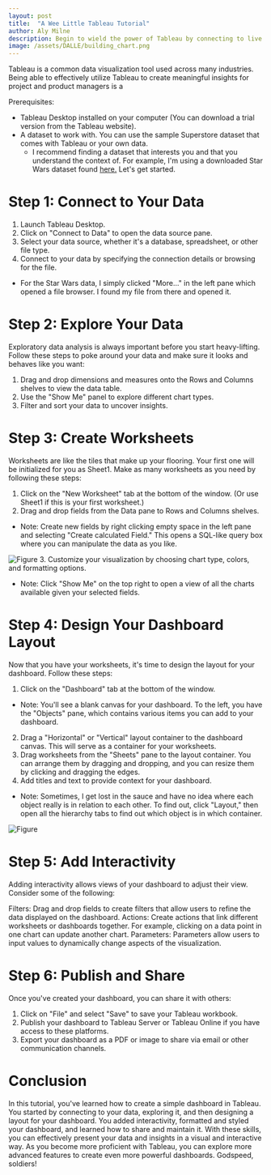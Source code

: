 ```yaml
---
layout: post
title:  "A Wee Little Tableau Tutorial"
author: Aly Milne
description: Begin to wield the power of Tableau by connecting to live data sources and creating dynamic visuals
image: /assets/DALLE/building_chart.png
--- 
```


Tableau is a common data visualization tool used across many industries. Being able to effectively utilize Tableau to create meaningful insights for project and product managers is a

Prerequisites:

- Tableau Desktop installed on your computer (You can download a trial version from the Tableau website).
- A dataset to work with. You can use the sample Superstore dataset that comes with Tableau or your own data.
    * I recommend finding a dataset that interests you and that you understand the context of. For example, I'm using a downloaded Star Wars dataset found [here.](https://github.com/tidyverse/dplyr/blob/main/data-raw/starwars.csv)
Let's get started.

# Step 1: Connect to Your Data
1. Launch Tableau Desktop.
2. Click on "Connect to Data" to open the data source pane.
3. Select your data source, whether it's a database, spreadsheet, or other file type.
4. Connect to your data by specifying the connection details or browsing for the file.
* For the Star Wars data, I simply clicked "More..." in the left pane which opened a file browser. I found my file from there and opened it.

# Step 2: Explore Your Data
Exploratory data analysis is always important before you start heavy-lifting. Follow these steps to poke around your data and make sure it looks and behaves like you want:

1. Drag and drop dimensions and measures onto the Rows and Columns shelves to view the data table.
2. Use the "Show Me" panel to explore different chart types.
3. Filter and sort your data to uncover insights.

# Step 3: Create Worksheets
Worksheets are like the tiles that make up your flooring. Your first one will be initialized for you as Sheet1. Make as many worksheets as you need by following these steps:

1. Click on the "New Worksheet" tab at the bottom of the window. (Or use Sheet1 if this is your first worksheet.)
2. Drag and drop fields from the Data pane to Rows and Columns shelves.
* Note: Create new fields by right clicking empty space in the left pane and selecting "Create calculated Field." This opens a SQL-like query box where you can manipulate the data as you like.

![Figure]({{site.url}}/{{site.baseurl}}/assets/images/tableau_images/calc_field.png)
3. Customize your visualization by choosing chart type, colors, and formatting options.
* Note: Click "Show Me" on the top right to open a view of all the charts available given your selected fields.

# Step 4: Design Your Dashboard Layout
Now that you have your worksheets, it's time to design the layout for your dashboard. Follow these steps:

1. Click on the "Dashboard" tab at the bottom of the window.
* Note: You'll see a blank canvas for your dashboard. To the left, you have the "Objects" pane, which contains various items you can add to your dashboard.
2. Drag a "Horizontal" or "Vertical" layout container to the dashboard canvas. This will serve as a container for your worksheets.
3. Drag worksheets from the "Sheets" pane to the layout container. You can arrange them by dragging and dropping, and you can resize them by clicking and dragging the edges.
4. Add titles and text to provide context for your dashboard.
* Note: Sometimes, I get lost in the sauce and have no idea where each object really is in relation to each other. To find out, click "Layout," then open all the hierarchy tabs to find out which object is in which container.

![Figure]({{site.url}}/{{site.baseurl}}/assets/images/tableau_images/hierarchy.png)

# Step 5: Add Interactivity
Adding interactivity allows views of your dashboard to adjust their view. Consider some of the following: 

Filters: Drag and drop fields to create filters that allow users to refine the data displayed on the dashboard.
Actions: Create actions that link different worksheets or dashboards together. For example, clicking on a data point in one chart can update another chart.
Parameters: Parameters allow users to input values to dynamically change aspects of the visualization.

# Step 6: Publish and Share
Once you've created your dashboard, you can share it with others:

1. Click on "File" and select "Save" to save your Tableau workbook.
2. Publish your dashboard to Tableau Server or Tableau Online if you have access to these platforms.
3. Export your dashboard as a PDF or image to share via email or other communication channels.

# Conclusion
In this tutorial, you've learned how to create a simple dashboard in Tableau. You started by connecting to your data, exploring it, and then designing a layout for your dashboard. You added interactivity, formatted and styled your dashboard, and learned how to share and maintain it. With these skills, you can effectively present your data and insights in a visual and interactive way. As you become more proficient with Tableau, you can explore more advanced features to create even more powerful dashboards. Godspeed, soldiers!